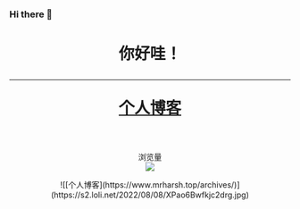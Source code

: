 ### Hi there 👋

<!--
**MrHarsh10/MrHarsh10** is a ✨ _special_ ✨ repository because its `README.md` (this file) appears on your GitHub profile.

Here are some ideas to get you started:

- 🔭 I’m currently working on ...
- 🌱 I’m currently learning ...
- 👯 I’m looking to collaborate on ...
- 🤔 I’m looking for help with ...
- 💬 Ask me about ...
- 📫 How to reach me: ...
- 😄 Pronouns: ...
- ⚡ Fun fact: ...
-->
<h1 align="center">
你好哇！

----


 
[个人博客](https://www.mrharsh.top/)
</h1>
<br>

<p align="center"> 
  浏览量<br>
  <img src="https://profile-counter.glitch.me/MrHarsh10/count.svg" />

</p>

<p align="center">
 ![[个人博客](https://www.mrharsh.top/archives/)](https://s2.loli.net/2022/08/08/XPao6Bwfkjc2drg.jpg)
 </p>
